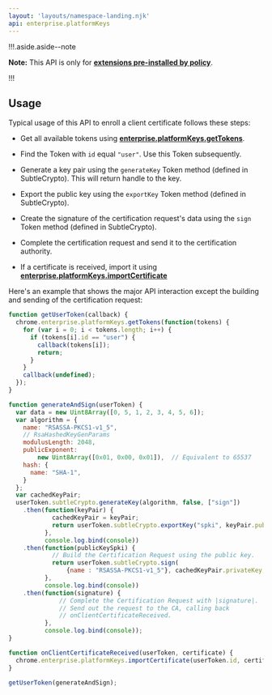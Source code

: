 ```yaml
---
layout: 'layouts/namespace-landing.njk'
api: enterprise.platformKeys
---
```


!!!.aside.aside--note

**Note:** This API is only for **[extensions pre-installed by policy][1]**.

!!!

## Usage

Typical usage of this API to enroll a client certificate follows these steps:

- Get all available tokens using **[enterprise.platformKeys.getTokens][2]**.

- Find the Token with `id` equal `"user"`. Use this Token subsequently.

- Generate a key pair using the `generateKey` Token method (defined in SubtleCrypto). This will return handle to the key.

- Export the public key using the `exportKey` Token method (defined in SubtleCrypto).

- Create the signature of the certification request's data using the `sign` Token method (defined in SubtleCrypto).

- Complete the certification request and send it to the certification authority.

- If a certificate is received, import it using **[enterprise.platformKeys.importCertificate][3]**

Here's an example that shows the major API interaction except the building and sending of the certification request:

```js
function getUserToken(callback) {
  chrome.enterprise.platformKeys.getTokens(function(tokens) {
    for (var i = 0; i < tokens.length; i++) {
      if (tokens[i].id == "user") {
        callback(tokens[i]);
        return;
      }
    }
    callback(undefined);
  });
}

function generateAndSign(userToken) {
  var data = new Uint8Array([0, 5, 1, 2, 3, 4, 5, 6]);
  var algorithm = {
    name: "RSASSA-PKCS1-v1_5",
    // RsaHashedKeyGenParams
    modulusLength: 2048,
    publicExponent:
        new Uint8Array([0x01, 0x00, 0x01]),  // Equivalent to 65537
    hash: {
      name: "SHA-1",
    }
  };
  var cachedKeyPair;
  userToken.subtleCrypto.generateKey(algorithm, false, ["sign"])
    .then(function(keyPair) {
            cachedKeyPair = keyPair;
            return userToken.subtleCrypto.exportKey("spki", keyPair.publicKey);
          },
          console.log.bind(console))
    .then(function(publicKeySpki) {
            // Build the Certification Request using the public key.
            return userToken.subtleCrypto.sign(
                {name : "RSASSA-PKCS1-v1_5"}, cachedKeyPair.privateKey, data);
          },
          console.log.bind(console))
    .then(function(signature) {
              // Complete the Certification Request with |signature|.
              // Send out the request to the CA, calling back
              // onClientCertificateReceived.
          },
          console.log.bind(console));
}

function onClientCertificateReceived(userToken, certificate) {
  chrome.enterprise.platformKeys.importCertificate(userToken.id, certificate);
}

getUserToken(generateAndSign);
```

[1]: https://support.google.com/chrome/a/answer/1375694?hl=en
[2]: /docs/extensions/enterprise_platformKeys#method-getTokens
[3]: /docs/extensions/enterprise_platformKeys#method-importCertificate
